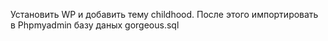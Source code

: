 Установить WP  и добавить  тему  childhood.
После этого импортировать в Phpmyadmin базу даных gorgeous.sql

